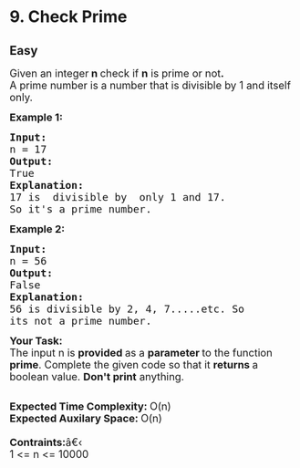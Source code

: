# 9. Check Prime
## Easy 
<div class="problem-statement">
                <p></p><p><span style="font-size:18px">Given an integer<strong>&nbsp;n </strong>check if&nbsp;<strong>n</strong> is prime or not<strong>.</strong><br>
A prime number is a number that is divisible by 1 and itself only.</span></p>

<p><span style="font-size:18px"><strong>Example 1:</strong> <strong> </strong></span></p>

<pre><span style="font-size:18px"><strong>Input:</strong>
n = 17
<strong>Output: 
</strong>True
<strong>Explanation:</strong>
17 is  divisible by  only 1 and 17.
So it's a prime number.
</span></pre>

<p><span style="font-size:18px"><strong>Example 2: </strong></span></p>

<pre><span style="font-size:18px"><strong>Input:</strong>
n = 56
<strong>Output: </strong>
False
<strong>Explanation:</strong>
56 is divisible by 2, 4, 7.....etc. So
its not a prime number.</span></pre>

<p><span style="font-size:18px"><strong>Your Task:</strong><br>
The input n is&nbsp;<strong>provided&nbsp;</strong>as a&nbsp;<strong>parameter&nbsp;</strong>to the function <strong>prime</strong>. Complete the given code so that it <strong>returns </strong>a boolean value.&nbsp;<strong>Don't print</strong>&nbsp;anything.</span><br>
&nbsp;</p>

<p><span style="font-size:18px"><strong>Expected Time Complexity:&nbsp;</strong>O(n)<br>
<strong>Expected Auxilary Space:&nbsp;</strong>O(n)<br>
<br>
<strong>Contraints:</strong></span><span style="font-size:18px">â€‹<br>
1 &lt;= n &lt;= 10000</span></p>
 <p></p>
            </div>